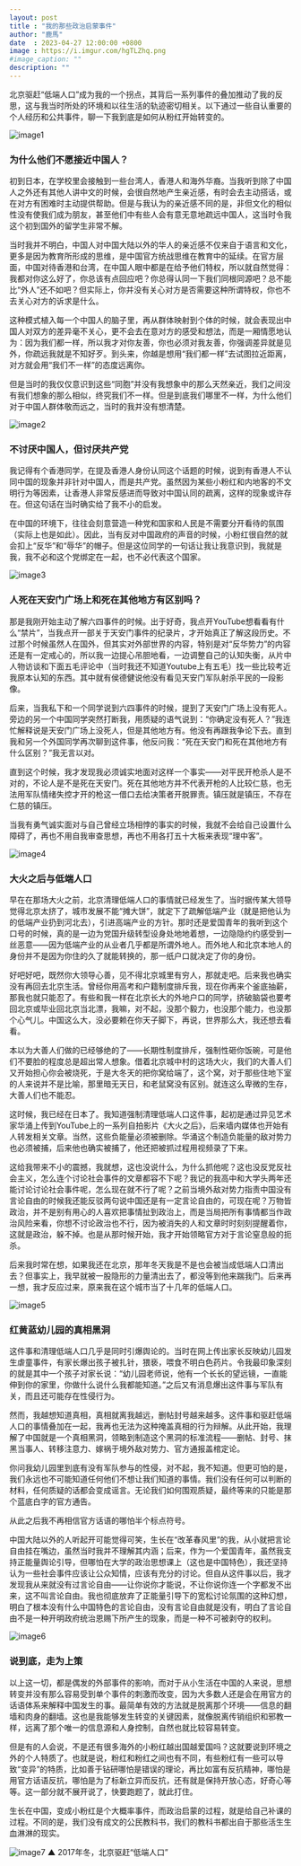 ```yaml
---
layout: post
title : "我的那些政治启蒙事件"
author: "鹿馬"
date  : 2023-04-27 12:00:00 +0800
image : https://i.imgur.com/hgTLZhq.png
#image_caption: ""
description: ""
---
```


北京驱赶“低端人口”成为我的一个拐点，其背后一系列事件的叠加推动了我的反思，这与我当时所处的环境和以往生活的轨迹密切相关。以下通过一些自认重要的个人经历和公共事件，聊一下我到底是如何从粉红开始转变的。

<!--more-->

![image1](https://i.imgur.com/rpdjdv8.jpg)

### 为什么他们不愿接近中国人？

初到日本，在学校里会接触到一些台湾人，香港人和海外华裔。当我听到除了中国人之外还有其他人讲中文的时候，会很自然地产生亲近感，有时会去主动搭话，或在对方有困难时主动提供帮助。但是与我认为的亲近感不同的是，非但文化的相似性没有使我们成为朋友，甚至他们中有些人会有意无意地疏远中国人，这当时令我这个初到国外的留学生非常不解。

当时我并不明白，中国人对中国大陆以外的华人的亲近感不仅来自于语言和文化，更多是因为教育所形成的思维，是中国官方统战思维在教育中的延续。在官方层面，中国对待香港和台湾，在中国人眼中都是在给予他们特权，所以就自然觉得：我都对你这么好了，你总该有点回应吧？你总得认同一下我们同根同源吧？总不能比“外人”还不如吧？但实际上，你并没有关心对方是否需要这种所谓特权，你也不去关心对方的诉求是什么。

这种模式植入每一个中国人的脑子里，再从群体映射到个体的时候，就会表现出中国人对双方的差异毫不关心，更不会去在意对方的感受和想法，而是一厢情愿地认为：因为我们都一样，所以我才对你友善，你也必须对我友善，你强调差异就是见外，你疏远我就是不知好歹。到头来，你越是想用“我们都一样”去试图拉近距离，对方就会用“我们不一样”的态度远离你。

但是当时的我仅仅意识到这些“同胞”并没有我想象中的那么天然亲近，我们之间没有我们想象的那么相似，终究我们不一样。但是到底我们哪里不一样，为什么他们对于中国人群体敬而远之，当时的我并没有想清楚。

![image2](https://i.imgur.com/ndGq5xj.png)

### 不讨厌中国人，但讨厌共产党

我记得有个香港同学，在提及香港人身份认同这个话题的时候，说到有香港人不认同中国的现象并非针对中国人，而是共产党。虽然因为某些小粉红和内地客的不文明行为等因素，让香港人非常反感进而导致对中国认同的疏离，这样的现象或许存在。但这句话在当时确实给了我不小的启发。

在中国的环境下，往往会刻意营造一种党和国家和人民是不需要分开看待的氛围（实际上也是如此）。因此，当有反对中国政府的声音的时候，小粉红很自然的就会扣上“反华”和“辱华”的帽子。但是这位同学的一句话让我让我意识到，我就是我，我不必和这个党绑定在一起，也不必代表这个国家。

![image3](https://i.imgur.com/u2iUuQ8.jpg)

### 人死在天安门广场上和死在其他地方有区别吗？

那是我刚开始主动了解六四事件的时候。出于好奇，我点开YouTube想看看有什么“禁片”，当我点开一部关于天安门事件的纪录片，才开始真正了解这段历史。不过那个时候虽然人在国外，但其实对外部世界的内容，特别是对“反华势力”的内容还是有一定戒心的，所以我一边提心吊胆地看，一边调整自己的认知失衡，从片中人物访谈和下面五毛评论中（当时我还不知道Youtube上有五毛）找一些比较考近我原本认知的东西。其中就有侯德健说他没有看见天安门军队射杀平民的一段影像。

后来，当我私下和一个同学说到六四事件的时候，提到了天安门广场上没有死人。旁边的另一个中国同学突然打断我，用质疑的语气说到：“你确定没有死人？”我连忙解释说是天安门广场上没死人，但是其他地方有。他没有再跟我争论下去。直到我和另一个外国同学再次聊到这件事，他反问我：“死在天安门和死在其他地方有什么区别？”我无言以对。

直到这个时候，我才发现我必须诚实地面对这样一个事实——对平民开枪杀人是不对的，不论人是不是死在天安门。死在其他地方并不代表开枪的人比较仁慈，也无法用军队情绪失控才开的枪这一借口去给决策者开脱罪责。镇压就是镇压，不存在仁慈的镇压。

当我有勇气诚实面对与自己曾经立场相悖的事实的时候，我就不会给自己设置什么障碍了，再也不用自我审查思想，再也不用各打五十大板来表现“理中客”。

![image4](https://i.imgur.com/Y76zuti.jpg)

### 大火之后与低端人口

早在在那场大火之前，北京清理低端人口的事情就已经发生了。当时据传某大领导觉得北京太挤了，城市发展不能“摊大饼”，就定下了疏解低端产业（就是把他认为的低端产业扔到河北去），引进高端产业的方针。那时还是爱国青年的我听到这个口号的时候，真的是一边为党国升级转型设身处地地着想，一边隐隐约约感受到一丝恶意——因为低端产业的从业者几乎都是所谓外地人。而外地人和北京本地人的身份并不是因为你住的久了就能转换的，那一纸户口就决定了你的身份。

好吧好吧，既然你大领导心善，见不得北京城里有穷人，那就走吧。后来我也确实没有再回去北京生活。曾经你用高考和户籍制度排斥我，现在你再来个釜底抽薪，那我也就只能忍了。有些和我一样在北京长大的外地户口的同学，挤破脑袋也要考回北京或毕业回北京当北漂，我嘛，对不起，没那个毅力，也没那个能力，也没那个心气儿。中国这么大，没必要赖在你天子脚下，再说，世界那么大，我还想去看看。

本以为大善人们做的已经够绝的了——长期性制度排斥，强制性砸你饭碗，可是他们不要脸的程度总是超出常人想象。借着北京城中村的这场大火，我们的大善人们又开始担心你会被烧死，于是大冬天的把你窝给端了，这个窝，对于那些住地下室的人来说并不是比喻，那里暗无天日，和老鼠窝没有区别。就连这么卑微的生存，大善人们也不能忍。

这时候，我已经在日本了。我知道强制清理低端人口这件事，起初是通过异见艺术家华涌上传到YouTube上的一系列自拍影片《大火之后》，后来墙内媒体也开始有人转发相关文章。当然，这些负能量必须被删除。华涌这个制造负能量的敌对势力也必须被捕，后来他也确实被捕了，他还把被抓过程用视频录了下来。

这给我带来不小的震撼，我就想，这也没说什么，为什么抓他呢？这也没反党反社会主义，怎么连个讨论社会事件的文章都容不下呢？我记的我高中和大学头两年还能讨论讨论社会事件呢，怎么现在就不行了呢？之前当境外敌对势力指责中国没有言论自由的时候我还能反驳两句说中国还是有一定言论自由的，可现在呢？万物皆政治，并不是别有用心的人喜欢把事情扯到政治上，而是当局把所有事情都当作政治风险来看，你想不讨论政治也不行，因为被消失的人和文章时时刻刻提醒着你，这就是政治，躲不掉。也是从那时候开始，我才开始领略官方对于言论窒息般的扼杀。

后来我时常在想，如果我还在北京，那年冬天我是不是也会被当成低端人口清出去？但事实上，我早就被一股隐形的力量清出去了，都没等到他来踹我门。后来再一想，我才反应过来，原来我在这个城市当了十几年的低端人口。

![image5](https://i.imgur.com/Mckmtk1.jpg)

### 红黄蓝幼儿园的真相黑洞

这件事和清理低端人口几乎是同时引爆舆论的。当时在网上传出家长反映幼儿园发生虐童事件，有家长爆出孩子被扎针，猥亵，喂食不明白色药片。令我最印象深刻的就是其中一个孩子对家长说：“幼儿园老师说，他有一个长长的望远镜，一直能伸到你的家里，你做什么说什么我都能知道。”之后又有消息爆出这件事与军队有关，而且还可能存在性侵行为。

然而，我越想知道真相，真相就离我越远，删帖封号越来越多。这件事和驱赶低端人口的事情叠加在一起，我再也无法为这种掩盖真相的行为辩解。从此开始，我理解了中国就是一个真相黑洞，领略到制造这个黑洞的标准流程——删帖、封号、抹黑当事人、转移注意力、嫁祸于境外敌对势力、官方通报盖棺定论。

你问我幼儿园里到底有没有军队参与的性侵，对不起，我不知道。但更可怕的是，我们永远也不可能知道任何他们不想让我们知道的事情。我们没有任何可以判断的材料，任何质疑的话都会变成谣言。无论我们如何围观质疑，最终等来的只能是那个蓝底白字的官方通告。

从此之后我不再相信官方话语的哪怕半个标点符号。

中国大陆以外的人听起开可能觉得可笑，生长在“改革春风里”的我，从小就把言论自由挂在嘴边，虽然当时我并不理解其内涵；后来，作为一个爱国青年，虽然我支持正能量舆论引导，但哪怕在大学的政治思想课上（这也是中国特色），我还坚持认为一些社会事件应该让公众知情，应该有充分的讨论。但自从这件事以后，我才发现我从来就没有过言论自由——让你说你才能说，不让你说你连一个字都发不出来，这不叫言论自由。我也彻底放弃了正能量引导下的宽松讨论氛围的这种幻想，明白了根本没有什么中国特色的言论自由，没有言论自由就是没有，明白了言论自由不是一种开明政府统治恩赐下所产生的现象，而是一种不可被剥夺的权利。

![image6](https://i.imgur.com/xSsSSd7.jpg)

### 说到底，走为上策

以上这一切，都是偶发的外部事件的影响，而对于从小生活在中国的人来说，思想转变并没有那么容易受到单个事件的刺激而改变，因为大多数人还是会在用官方的话语体系来解释中国发生的事。最简单有效的方法就是脱离那个环境——信息的翻墙和肉身的翻墙。这也是我能够发生转变的关键因素，就像脱离传销组织和邪教一样，远离了那个唯一的信息源和人身控制，自然也就比较容易转变。

但是有的人会说，不是还有很多海外的小粉红越出国越爱国吗？这就要说到环境之外的个人特质了。也就是说，粉红和粉红之间也有不同，有些粉红有一些可以导致“变异”的特质，比如善于钻研哪怕是错误的理论，再比如富有反抗精神，哪怕是用官方话语反抗，哪怕是为了标新立异而反抗，还有就是保持开放心态，好奇心等等。这一部分就不展开说了，快要跑题了，就此打住。

生长在中国，变成小粉红是个大概率事件，而政治启蒙的过程，就是给自己补课的过程。不同的是，我们没有成文的公民教科书，我们的教科书都出自于那些活生生血淋淋的现实。

![image7](https://i.imgur.com/AqiAL44.jpg)
▲ 2017年冬，北京驱赶“低端人口”

<!--END-->